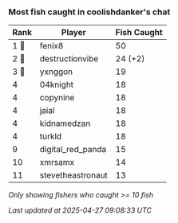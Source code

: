 ### Most fish caught in coolishdanker's chat
| Rank | Player | Fish Caught |
|------|--------|-----------|
| 1 🥇  | fenix8  | 50 |
| 2 🥈  | destructionvibe  | 24 (+2) |
| 3 🥉  | yxnggon  | 19 |
| 4  | 04knight  | 18 |
| 4  | copynine  | 18 |
| 4  | jaial  | 18 |
| 4  | kidnamedzan  | 18 |
| 4  | turkld  | 18 |
| 9  | digital_red_panda  | 15 |
| 10  | xmrsamx  | 14 |
| 11  | stevetheastronaut  | 13 |

_Only showing fishers who caught >= 10 fish_

_Last updated at 2025-04-27 09:08:33 UTC_